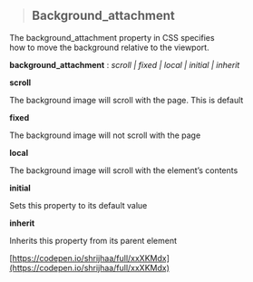 > **Background\_attachment**
> --------------------------

The background\_attachment property in CSS specifies  
how to move the background relative to the viewport.

**background\_attachment** : _scroll | fixed | local | initial | inherit_

**scroll**

The background image will scroll with the page. This is default

**fixed**

The background image will not scroll with the page

**local**

The background image will scroll with the element’s contents

**initial**

Sets this property to its default value

**inherit**

Inherits this property from its parent element


[https://codepen.io/shrijhaa/full/xxXKMdx](https://codepen.io/shrijhaa/full/xxXKMdx)
